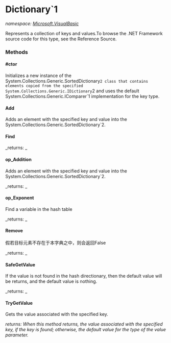 ﻿
# Dictionary`1
_namespace: [Microsoft.VisualBasic](N-Microsoft.VisualBasic.md)_

Represents a collection of keys and values.To browse the .NET Framework source
 code for this type, see the Reference Source.

### Methods

#### #ctor
Initializes a new instance of the System.Collections.Generic.SortedDictionary`2
 class that contains elements copied from the specified System.Collections.Generic.IDictionary`2
 and uses the default System.Collections.Generic.IComparer`1 implementation for
 the key type.
#### Add
Adds an element with the specified key and value into the System.Collections.Generic.SortedDictionary`2.
#### Find


_returns: _
#### op_Addition
Adds an element with the specified key and value into the System.Collections.Generic.SortedDictionary`2.

_returns: _
#### op_Exponent
Find a variable in the hash table

_returns: _
#### Remove
假若目标元素不存在于本字典之中，则会返回False

_returns: _
#### SafeGetValue
If the value is not found in the hash directionary, then the default value will be returns, and the default value is nothing.

_returns: _
#### TryGetValue
Gets the value associated with the specified key.

_returns: When this method returns, the value associated with the specified key, if the
 key is found; otherwise, the default value for the type of the value parameter._



